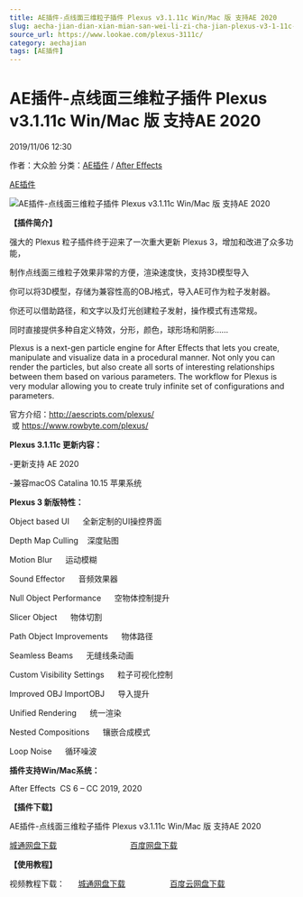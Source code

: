```yaml
---
title: AE插件-点线面三维粒子插件 Plexus v3.1.11c Win/Mac 版 支持AE 2020
slug: aecha-jian-dian-xian-mian-san-wei-li-zi-cha-jian-plexus-v3-1-11c-win-mac-ban-zhi-chi-ae-2020
source_url: https://www.lookae.com/plexus-3111c/
category: aechajian
tags: [AE插件]
---
```

# AE插件-点线面三维粒子插件 Plexus v3.1.11c Win/Mac 版 支持AE 2020

2019/11/06 12:30

作者：大众脸
分类：[AE插件](https://www.lookae.com/after-effects/aechajian/) / [After Effects](https://www.lookae.com/after-effects/)

[AE插件](https://www.lookae.com/tag/ae%e6%8f%92%e4%bb%b6/)

![AE插件-点线面三维粒子插件 Plexus v3.1.11c Win/Mac 版 支持AE 2020](https://www.lookae.com/wp-content/uploads/2016/07/plexus-3.jpg "AE插件-点线面三维粒子插件 Plexus v3.1.11c Win/Mac 版 支持AE 2020-LookAE.com")

**【插件简介】**

强大的 Plexus 粒子插件终于迎来了一次重大更新 Plexus 3，增加和改进了众多功能，

制作点线面三维粒子效果非常的方便，渲染速度快，支持3D模型导入

你可以将3D模型，存储为兼容性高的OBJ格式，导入AE可作为粒子发射器。

你还可以借助路径，和文字以及灯光创建粒子发射，操作模式有违常规。

同时直接提供多种自定义特效，分形，颜色，球形场和阴影……

Plexus is a next-gen particle engine for After Effects that lets you create, manipulate and visualize data in a procedural manner. Not only you can render the particles, but also create all sorts of interesting relationships between them based on various parameters. The workflow for Plexus is very modular allowing you to create truly infinite set of configurations and parameters.

官方介绍：http://aescripts.com/plexus/  或 https://www.rowbyte.com/plexus/

**Plexus 3.1.11c 更新内容：**

-更新支持 AE 2020

-兼容macOS Catalina 10.15 苹果系统

**Plexus 3 新版特性：**

Object based UI      全新定制的UI操控界面

Depth Map Culling    深度贴图

Motion Blur      运动模糊

Sound Effector      音频效果器

Null Object Performance      空物体控制提升

Slicer Object      物体切割

Path Object Improvements      物体路径

Seamless Beams      无缝线条动画

Custom Visibility Settings      粒子可视化控制

Improved OBJ ImportOBJ      导入提升

Unified Rendering      统一渲染

Nested Compositions      镶嵌合成模式

Loop Noise      循环噪波

**插件支持Win/Mac系统：**

After Effects  CS 6 – CC 2019, 2020

**【插件下载】**

AE插件-点线面三维粒子插件 Plexus v3.1.11c Win/Mac 版 支持AE 2020

[城通网盘下载](https://tc5.us/file/680462-406344515)                                 [百度网盘下载](https://pan.baidu.com/s/15KSetkJbpLMS_ChItcx1FA)

**【使用教程】**

视频教程下载：      [城通网盘下载](https://lookae.ctfile.com/fs/ZI4154455817)                    [百度云网盘下载](https://pan.baidu.com/s/1hsvzYvi)
